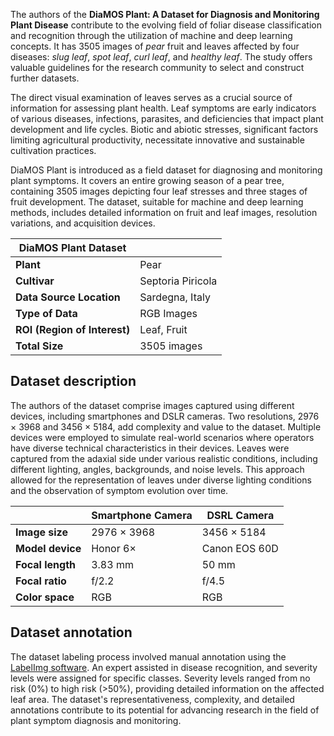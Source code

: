 The authors of the **DiaMOS Plant: A Dataset for Diagnosis and Monitoring Plant Disease** contribute to the evolving field of foliar disease classification and recognition through the utilization of machine and deep learning concepts. It has 3505 images of *pear* fruit and leaves affected by four diseases: *slug leaf*, *spot leaf*, *curl leaf*, and *healthy leaf*. The study offers valuable guidelines for the research community to select and construct further datasets.

The direct visual examination of leaves serves as a crucial source of information for assessing plant health. Leaf symptoms are early indicators of various diseases, infections, parasites, and deficiencies that impact plant development and life cycles. Biotic and abiotic stresses, significant factors limiting agricultural productivity, necessitate innovative and sustainable cultivation practices.

DiaMOS Plant is introduced as a field dataset for diagnosing and monitoring plant symptoms. It covers an entire growing season of a pear tree, containing 3505 images depicting four leaf stresses and three stages of fruit development. The dataset, suitable for machine and deep learning methods, includes detailed information on fruit and leaf images, resolution variations, and acquisition devices.

| **DiaMOS Plant Dataset**     |                   |
| ---------------------------- | ----------------- |
| **Plant**                    | Pear              |
| **Cultivar**                 | Septoria Piricola |
| **Data Source Location**     | Sardegna, Italy   |
| **Type of Data**             | RGB Images        |
| **ROI (Region of Interest)** | Leaf, Fruit       |
| **Total Size**               | 3505 images       |

## Dataset description

The authors of the dataset comprise images captured using different devices, including smartphones and DSLR cameras. Two resolutions, 2976 × 3968 and 3456 × 5184, add complexity and value to the dataset. Multiple devices were employed to simulate real-world scenarios where operators have diverse technical characteristics in their devices. Leaves were captured from the adaxial side under various realistic conditions, including different lighting, angles, backgrounds, and noise levels. This approach allowed for the representation of leaves under diverse lighting conditions and the observation of symptom evolution over time.

|                  | Smartphone Camera | DSRL Camera   |
| ---------------- | ----------------- | ------------- |
| **Image size**   | 2976 × 3968       | 3456 × 5184   |
| **Model device** | Honor 6×          | Canon EOS 60D |
| **Focal length** | 3.83 mm           | 50 mm         |
| **Focal ratio**  | f/2.2             | f/4.5         |
| **Color space**  | RGB               | RGB           |

## Dataset annotation

The dataset labeling process involved manual annotation using the [LabelImg software](https://github.com/tzutalin/labelImg). An expert assisted in disease recognition, and severity levels were assigned for specific classes. Severity levels ranged from no risk (0%) to high risk (>50%), providing detailed information on the affected leaf area.
The dataset's representativeness, complexity, and detailed annotations contribute to its potential for advancing research in the field of plant symptom diagnosis and monitoring.
